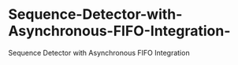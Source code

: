 # Sequence-Detector-with-Asynchronous-FIFO-Integration-
Sequence Detector with Asynchronous FIFO Integration 
